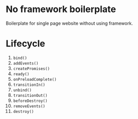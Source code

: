 No framework boilerplate
========================

Boilerplate for single page website without using framework.

Lifecycle
=========
1. `bind()`
2. `addEvents()`
3. `createPromises()`
4. `ready()`
5. `onPreloadComplete()`
6. `transitionIn()`
7. `unbind()`
8. `transitionOut()`
9. `beforeDestroy()`
10. `removeEvents()`
11. `destroy()`